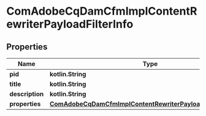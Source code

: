 
# ComAdobeCqDamCfmImplContentRewriterPayloadFilterInfo

## Properties
Name | Type | Description | Notes
------------ | ------------- | ------------- | -------------
**pid** | **kotlin.String** |  |  [optional]
**title** | **kotlin.String** |  |  [optional]
**description** | **kotlin.String** |  |  [optional]
**properties** | [**ComAdobeCqDamCfmImplContentRewriterPayloadFilterProperties**](ComAdobeCqDamCfmImplContentRewriterPayloadFilterProperties.md) |  |  [optional]



